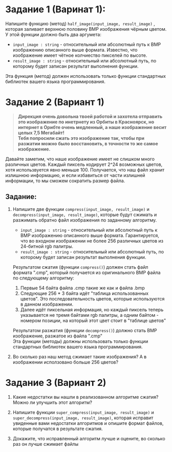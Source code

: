 # Задание 1 (Варинат 1):   
Напишите функцию (метод) ```half_image(input_image, result_image)```
, которая заливает верхнюю половину BMP изображения чёрным цветом.    
У этой функции должно быть два аргумета:     
- ```input_image : string``` - относительный или абсолютный путь к BMP изображению описанного выше формата. Известно, что изображение имеет чётное колчиество пикселей по высоте.
- ```result_image : string``` - относительный или абсолютный путь, по которому будет записан результат выполнения функции.   
    
Эта функция (метод) должен использовать только функции стандартных библиотек вашего языка программирования.
# Задание 2 (Вариант 1)
>__Дирекция очень довольна твоей работой и захотела отправить это изображение по инетрнету из Орбиты в Красноярск, но интернет в Орибте очень медленный, а наше изображение весит целых 7,5 Мегабайт!__     
__Тебя попросили сжать это изображение так, чтобы при разжатии можно было восстановить, в точности то же самое изображение.__

Давайте заметим, что наше изображение имеет не слишком много различных цветов. Каждый пиксель кодирует 2^24 возможных цветов, хотя иcпользвуется явно меньше 100. Получается, что наш файл хранит излишнюю информацию, и если избавиться от части излишней информации, то мы сможем сократить размер файла.     
## Задание:
1. Напишите две функции ```compress(input_image, result_image)``` и ```decompress(input_image, result_image)```, которые будут сжимать и разжимать обратно файл изображения по заданному алгоритму.
    - ```input_image : string``` - относительный или абсолютный путь к BMP изображению описанного выше формата. Гарантируется, что во входном изображении не более 256 различных цветов из 24-битной rgb палитры.
    - ```result_image : string``` - относительный или абсолютный путь, по которому будет записан результат выполнения функции.   

    Результатом сжатия (функции ```compress()```) должен стать файл формата ".cmp", который получается из оригинального BMP файла по следующему алгоритму:
    1. Первые 54 байта файла .cmp такие же как и файла .bmp
    1. Следующие 256 * 3 байта идёт "таблица использованных цветов". Это последовательность цветов, которые используются в данном изображении. 
    1. Далее идёт пиксельная информация, но каждый пиксель теперь указывается не тремя байтами rgb палитры, а одним байтом - номером позиции, на который этот цвет стоит в "таблице цветов"

    Результатом разжатия (функции ```decompress()```) должно стать BMP изображение, разжатое из файла ".cmp"         
    Эта функции (методы) должны использовать только функции стандартных библиотек вашего языка программирования.
1. Во сколько раз наш метод сжимает такие изображения? А в изображении исползовано больше 256 цветов? 


# Задание 3 (Вариант 2)
1. Какие недостатки вы нашли в реализованном алгоритме сжатия? Можно ли улучшить этот алгоритм?     

1. Напишите функции ```super_compress(input_image, result_image)```  и ```super_decompress(input_image, result_image)```, которая исправит увиденные вами недостатки алгоритмов и опишите формат файлов, которые получатся в результате сжатия.
1. Докажите, что исправленный алгоритм лучше и оцените, во сколько раз он лучше сжимает файлы